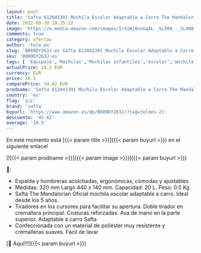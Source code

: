 ```yaml
---
layout: post
title: 'Safta 612041391 Mochila Escolar Adaptable a Carro The Mandalorian  Negro/Verde Flúor'
date: 2022-09-30 18:35:22
image: 'https://m.media-amazon.com/images/I/41Wj8unGqAL._SL500_._SL400_.jpg'
comments: true
category: ofertas
author: 'tole.es'
slug: 'B089DY263J-es Safta 612041391 Mochila Escolar Adaptable a Carro The...'
sku: 'B089DY263J-es'
tags: [ 'Equipaje','Mochilas','Mochilas infantiles','escolar','mochila','safta','🇪🇸', ]
actualPrice: 18.5 EUR
currency: EUR
price: 18.5
comparePrice: 34.02 EUR
prodname: 'Safta 612041391 Mochila Escolar Adaptable a Carro The Mandalorian  Negro/Verde Flúor'
country: 'es'
flag: '🇪🇸'
brand: 'safta'
buyurl: 'https://www.amazon.es/dp/B089DY263J/?tag=tolees-21'
descuento: '45.62'
average: '18.5'
---
```


En este momento está [{{< param title >}}]({{< param buyurl >}}) en el siguiente enlace!

[![{{< param prodname >}}]({{< param image >}})]({{< param buyurl >}})

🔎:

- Espalda y hombreras acolchadas, ergonómicas, cómodas y ajustables
- Medidas: 320 mm Largo 440 x 140 mm. Capacidad: 20 L. Peso: 0.5 Kg
- Safta The Mandalorian Oficial mochila escolar adaptable a carro. Ideal desde los 5 años.
- Tiradores en los cursores para facilitar su apertura. Doble tirador en cremallera principal. Costuras reforzadas. Asa de mano en la parte superior. Adaptable a carro Safta
- Confeccionada con un material de poliéster muy resistente y cremalleras suaves. Fácil de lavar

[🛒 Aquí!!!]({{< param buyurl >}})
